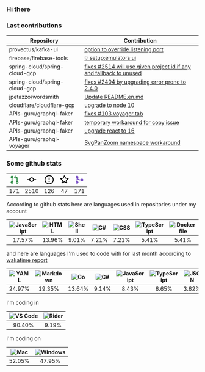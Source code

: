 ### Hi there

### Last contributions

| Repository                    | Contribution                                                                                                                      |
| ----------------------------- | --------------------------------------------------------------------------------------------------------------------------------- |
| provectus/kafka-ui            | [option to override listening port](https://github.com/provectus/kafka-ui/pull/604)                                               |
| firebase/firebase-tools       | [💡 setup:emulators:ui](https://github.com/firebase/firebase-tools/pull/3152)                                                     |
| spring-cloud/spring-cloud-gcp | [fixes #2514 will use given project id if any and fallback to unused](https://github.com/spring-cloud/spring-cloud-gcp/pull/2625) |
| spring-cloud/spring-cloud-gcp | [fixes #2404 by upgrading error prone to 2.4.0](https://github.com/spring-cloud/spring-cloud-gcp/pull/2624)                       |
| jpetazzo/wordsmith            | [Update README.en.md](https://github.com/jpetazzo/wordsmith/pull/4)                                                               |
| cloudflare/cloudflare-gcp     | [upgrade to node 10](https://github.com/cloudflare/cloudflare-gcp/pull/45)                                                        |
| APIs-guru/graphql-faker       | [fixes #103 voyager tab](https://github.com/APIs-guru/graphql-faker/pull/116)                                                     |
| APIs-guru/graphql-faker       | [temporary workaround for copy issue](https://github.com/APIs-guru/graphql-faker/pull/115)                                        |
| APIs-guru/graphql-faker       | [upgrade react to 16](https://github.com/APIs-guru/graphql-faker/pull/111)                                                        |
| APIs-guru/graphql-voyager     | [SvgPanZoom namespace workaround](https://github.com/APIs-guru/graphql-voyager/pull/165)                                          |

### Some github stats

| <img src="assets/icons/pullrequest.svg" width="24" height="24" alt="requests" title="requests" /> | <img src="assets/icons/commit.svg" width="24" height="24" alt="commits" title="commits" /> | <img src="assets/icons/issue.svg" width="24" height="24" alt="issues" title="issues" /> | <img src="assets/icons/star.svg" width="24" height="24" alt="stars" title="stars" /> | <img src="assets/icons/merge.svg" width="24" height="24" alt="contributions" title="contributions" /> |
| :-----------------------------------------------------------------------------------------------: | :----------------------------------------------------------------------------------------: | :-------------------------------------------------------------------------------------: | :----------------------------------------------------------------------------------: | :---------------------------------------------------------------------------------------------------: |
|                                                171                                                |                                            2510                                            |                                           126                                           |                                          47                                          |                                                  171                                                  |

According to github stats here are languages used in repositories under my account

| <img src="https://upload.wikimedia.org/wikipedia/commons/9/99/Unofficial_JavaScript_logo_2.svg" width="24" height="24" alt="JavaScript" title="JavaScript" /> | <img src="https://upload.wikimedia.org/wikipedia/commons/6/61/HTML5_logo_and_wordmark.svg" width="24" height="24" alt="HTML" title="HTML" /> | <img src="https://www.svgrepo.com/show/149905/txt-file-symbol.svg" width="24" height="24" alt="Shell" title="Shell" /> | <img src="https://upload.wikimedia.org/wikipedia/commons/a/a3/.NET_Logo.svg" width="24" height="24" alt="C#" title="C#" /> | <img src="https://cdn1.iconfinder.com/data/icons/logotypes/32/badge-css-3-256.png" width="24" height="24" alt="CSS" title="CSS" /> | <img src="https://upload.wikimedia.org/wikipedia/commons/4/4c/Typescript_logo_2020.svg" width="24" height="24" alt="TypeScript" title="TypeScript" /> | <img src="https://www.svgrepo.com/show/149905/txt-file-symbol.svg" width="24" height="24" alt="Dockerfile" title="Dockerfile" /> | <img src="https://upload.wikimedia.org/wikipedia/commons/2/27/PHP-logo.svg" width="24" height="24" alt="PHP" title="PHP" /> | <img src="https://upload.wikimedia.org/wikipedia/commons/c/c3/Python-logo-notext.svg" width="24" height="24" alt="Python" title="Python" /> | <img src="https://upload.wikimedia.org/wikipedia/commons/0/05/Go_Logo_Blue.svg" width="24" height="24" alt="Go" title="Go" /> |
| :-----------------------------------------------------------------------------------------------------------------------------------------------------------: | :------------------------------------------------------------------------------------------------------------------------------------------: | :--------------------------------------------------------------------------------------------------------------------: | :------------------------------------------------------------------------------------------------------------------------: | :--------------------------------------------------------------------------------------------------------------------------------: | :---------------------------------------------------------------------------------------------------------------------------------------------------: | :------------------------------------------------------------------------------------------------------------------------------: | :-------------------------------------------------------------------------------------------------------------------------: | :-----------------------------------------------------------------------------------------------------------------------------------------: | :---------------------------------------------------------------------------------------------------------------------------: |
|                                                                             17.57%                                                                            |                                                                    13.96%                                                                    |                                                          9.01%                                                         |                                                            7.21%                                                           |                                                                7.21%                                                               |                                                                         5.41%                                                                         |                                                               5.41%                                                              |                                                            4.95%                                                            |                                                                     4.5%                                                                    |                                                              4.5%                                                             |

and here are languages I'm used to code with for last month according to [wakatime report](https://wakatime.com/@mac)

| <img src="https://upload.wikimedia.org/wikipedia/commons/6/63/YAML_logo_in_SVG_format.svg" width="24" height="24" alt="YAML" title="YAML" /> | <img src="https://upload.wikimedia.org/wikipedia/commons/4/48/Markdown-mark.svg" width="24" height="24" alt="Markdown" title="Markdown" /> | <img src="https://upload.wikimedia.org/wikipedia/commons/0/05/Go_Logo_Blue.svg" width="24" height="24" alt="Go" title="Go" /> | <img src="https://upload.wikimedia.org/wikipedia/commons/a/a3/.NET_Logo.svg" width="24" height="24" alt="C#" title="C#" /> | <img src="https://upload.wikimedia.org/wikipedia/commons/9/99/Unofficial_JavaScript_logo_2.svg" width="24" height="24" alt="JavaScript" title="JavaScript" /> | <img src="https://upload.wikimedia.org/wikipedia/commons/4/4c/Typescript_logo_2020.svg" width="24" height="24" alt="TypeScript" title="TypeScript" /> | <img src="https://upload.wikimedia.org/wikipedia/commons/c/c9/JSON_vector_logo.svg" width="24" height="24" alt="JSON" title="JSON" /> | <img src="https://upload.wikimedia.org/wikipedia/commons/4/4b/Bash_Logo_Colored.svg" width="24" height="24" alt="Bash" title="Bash" /> | <img src="https://www.svgrepo.com/show/149905/txt-file-symbol.svg" width="24" height="24" alt="Other" title="Other" /> | <img src="https://www.svgrepo.com/show/149905/txt-file-symbol.svg" width="24" height="24" alt="PowerShell" title="PowerShell" /> |
| :------------------------------------------------------------------------------------------------------------------------------------------: | :----------------------------------------------------------------------------------------------------------------------------------------: | :---------------------------------------------------------------------------------------------------------------------------: | :------------------------------------------------------------------------------------------------------------------------: | :-----------------------------------------------------------------------------------------------------------------------------------------------------------: | :---------------------------------------------------------------------------------------------------------------------------------------------------: | :-----------------------------------------------------------------------------------------------------------------------------------: | :------------------------------------------------------------------------------------------------------------------------------------: | :--------------------------------------------------------------------------------------------------------------------: | :------------------------------------------------------------------------------------------------------------------------------: |
|                                                                    24.97%                                                                    |                                                                   19.35%                                                                   |                                                             13.64%                                                            |                                                            9.14%                                                           |                                                                             8.43%                                                                             |                                                                         6.65%                                                                         |                                                                 3.62%                                                                 |                                                                  3.06%                                                                 |                                                          2.78%                                                         |                                                               1.90%                                                              |

I'm coding in

| <img src="https://upload.wikimedia.org/wikipedia/commons/9/9a/Visual_Studio_Code_1.35_icon.svg" width="24" height="24" alt="VS Code" title="VS Code" /> | <img src="https://resources.jetbrains.com/storage/products/company/brand/logos/Rider_icon.svg" width="24" height="24" alt="Rider" title="Rider" /> |
| :-----------------------------------------------------------------------------------------------------------------------------------------------------: | :------------------------------------------------------------------------------------------------------------------------------------------------: |
|                                                                          90.40%                                                                         |                                                                        9.19%                                                                       |

I'm coding on

| <img src="https://upload.wikimedia.org/wikipedia/commons/f/fa/Apple_logo_black.svg" width="24" height="24" alt="Mac" title="Mac" /> | <img src="https://upload.wikimedia.org/wikipedia/commons/3/34/Windows_logo_-_2012_derivative.svg" width="24" height="24" alt="Windows" title="Windows" /> |
| :---------------------------------------------------------------------------------------------------------------------------------: | :-------------------------------------------------------------------------------------------------------------------------------------------------------: |
|                                                                52.05%                                                               |                                                                           47.95%                                                                          |
